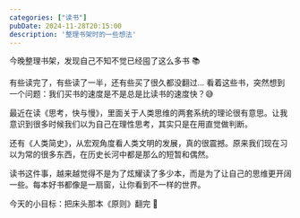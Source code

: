 ```yaml
---
categories: ["读书"]
pubDate: 2024-11-28T20:15:00
description: '整理书架时的一些想法'
---
```


今晚整理书架，发现自己不知不觉已经囤了这么多书 📚

有些读完了，有些读了一半，还有些买了很久都没翻过... 看着这些书，突然想到一个问题：我们买书的速度是不是总是比读书的速度快？😅

最近在读《思考，快与慢》，里面关于人类思维的两套系统的理论很有意思。让我意识到很多时候我们以为自己在理性思考，其实只是在用直觉做判断。

还有《人类简史》，从宏观角度看人类文明的发展，真的很震撼。原来我们现在习以为常的很多东西，在历史长河中都是那么的短暂和偶然。

读书这件事，越来越觉得不是为了炫耀读了多少本，而是为了让自己的思维更开阔一些。每本好书都像是一扇窗，让你看到不一样的世界。

今天的小目标：把床头那本《原则》翻完 💪
